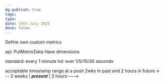 ```yaml
---
dg-publish: true
tags: 
type: 
date: 19th July 2025
done: false
---
```


Define own custom metrics

api: PutMetricData
Have dimensions 

standard: every 1 miinute
hd: ever 1/5/10/30 seconds

acceptable timestamp range at a push 2wks in past and 2 hours in future
<--- 2 weeks |  ***present*** | 2 hours--->
